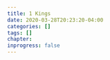 ```yaml
---
title: 1 Kings
date: 2020-03-28T20:23:20-04:00
categories: []
tags: []
chapter: 
inprogress: false
---
```


